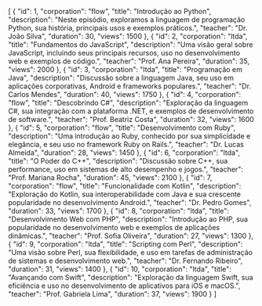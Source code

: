 [
  {
    "id": 1,
    "corporation": "flow",
    "title": "Introdução ao Python",
    "description": "Neste episódio, exploramos a linguagem de programação Python, sua história, principais usos e exemplos práticos.",
    "teacher": "Dr. João Silva",
    "duration": 30,
    "views": 1500
  },
  {
    "id": 2,
    "corporation": "ltda",
    "title": "Fundamentos do JavaScript",
    "description": "Uma visão geral sobre JavaScript, incluindo seus principais recursos, uso no desenvolvimento web e exemplos de código.",
    "teacher": "Prof. Ana Pereira",
    "duration": 35,
    "views": 2000
  },
  {
    "id": 3,
    "corporation": "ltda",
    "title": "Programação em Java",
    "description": "Discussão sobre a linguagem Java, seu uso em aplicações corporativas, Android e frameworks populares.",
    "teacher": "Dr. Carlos Mendes",
    "duration": 40,
    "views": 1750
  },
  {
    "id": 4,
    "corporation": "flow",
    "title": "Descobrindo C#",
    "description": "Exploração da linguagem C#, sua integração com a plataforma .NET, e exemplos de desenvolvimento de software.",
    "teacher": "Prof. Beatriz Costa",
    "duration": 32,
    "views": 1600
  },
  {
    "id": 5,
    "corporation": "flow",
    "title": "Desenvolvimento com Ruby",
    "description": "Uma introdução ao Ruby, conhecido por sua simplicidade e elegância, e seu uso no framework Ruby on Rails.",
    "teacher": "Dr. Lucas Almeida",
    "duration": 28,
    "views": 1450
  },
  {
    "id": 6,
    "corporation": "ltda",
    "title": "O Poder do C++",
    "description": "Discussão sobre C++, sua performance, uso em sistemas de alto desempenho e jogos.",
    "teacher": "Prof. Mariana Rocha",
    "duration": 45,
    "views": 2100
  },
  {
    "id": 7,
    "corporation": "flow",
    "title": "Funcionalidade com Kotlin",
    "description": "Exploração do Kotlin, sua interoperabilidade com Java e sua crescente popularidade no desenvolvimento Android.",
    "teacher": "Dr. Pedro Gomes",
    "duration": 33,
    "views": 1700
  },
  {
    "id": 8,
    "corporation": "ltda",
    "title": "Desenvolvimento Web com PHP",
    "description": "Introdução ao PHP, sua popularidade no desenvolvimento web e exemplos de aplicações dinâmicas.",
    "teacher": "Prof. Sofia Oliveira",
    "duration": 27,
    "views": 1300
  },
  {
    "id": 9,
    "corporation": "ltda",
    "title": "Scripting com Perl",
    "description": "Uma visão sobre Perl, sua flexibilidade, e uso em tarefas de administração de sistemas e desenvolvimento web.",
    "teacher": "Dr. Fernando Ribeiro",
    "duration": 31,
    "views": 1400
  },
  {
    "id": 10,
    "corporation": "ltda",
    "title": "Avançando com Swift",
    "description": "Exploração da linguagem Swift, sua eficiência e uso no desenvolvimento de aplicativos para iOS e macOS.",
    "teacher": "Prof. Gabriela Lima",
    "duration": 37,
    "views": 1900
  }
]
